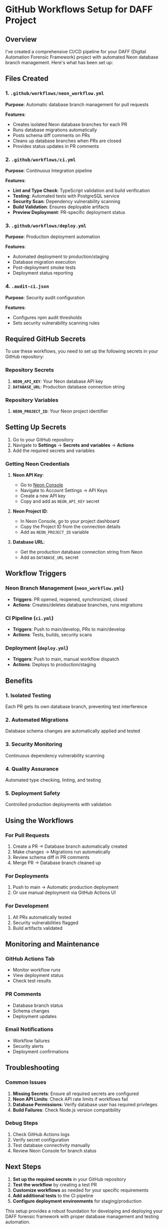 # GitHub Workflows Setup for DAFF Project

## Overview

I've created a comprehensive CI/CD pipeline for your DAFF (Digital Automation Forensic Framework) project with automated Neon database branch management. Here's what has been set up:

## Files Created

### 1. `.github/workflows/neon_workflow.yml`
**Purpose**: Automatic database branch management for pull requests

**Features**:
- Creates isolated Neon database branches for each PR
- Runs database migrations automatically
- Posts schema diff comments on PRs
- Cleans up database branches when PRs are closed
- Provides status updates in PR comments

### 2. `.github/workflows/ci.yml`
**Purpose**: Continuous Integration pipeline

**Features**:
- **Lint and Type Check**: TypeScript validation and build verification
- **Testing**: Automated tests with PostgreSQL service
- **Security Scan**: Dependency vulnerability scanning
- **Build Validation**: Ensures deployable artifacts
- **Preview Deployment**: PR-specific deployment status

### 3. `.github/workflows/deploy.yml`
**Purpose**: Production deployment automation

**Features**:
- Automated deployment to production/staging
- Database migration execution
- Post-deployment smoke tests
- Deployment status reporting

### 4. `.audit-ci.json`
**Purpose**: Security audit configuration

**Features**:
- Configures npm audit thresholds
- Sets security vulnerability scanning rules

## Required GitHub Secrets

To use these workflows, you need to set up the following secrets in your GitHub repository:

### Repository Secrets
1. **`NEON_API_KEY`**: Your Neon database API key
2. **`DATABASE_URL`**: Production database connection string

### Repository Variables
1. **`NEON_PROJECT_ID`**: Your Neon project identifier

## Setting Up Secrets

1. Go to your GitHub repository
2. Navigate to **Settings** → **Secrets and variables** → **Actions**
3. Add the required secrets and variables

### Getting Neon Credentials

1. **Neon API Key**:
   - Go to [Neon Console](https://console.neon.tech)
   - Navigate to Account Settings → API Keys
   - Create a new API key
   - Copy and add as `NEON_API_KEY` secret

2. **Neon Project ID**:
   - In Neon Console, go to your project dashboard
   - Copy the Project ID from the connection details
   - Add as `NEON_PROJECT_ID` variable

3. **Database URL**:
   - Get the production database connection string from Neon
   - Add as `DATABASE_URL` secret

## Workflow Triggers

### Neon Branch Management (`neon_workflow.yml`)
- **Triggers**: PR opened, reopened, synchronized, closed
- **Actions**: Creates/deletes database branches, runs migrations

### CI Pipeline (`ci.yml`)
- **Triggers**: Push to main/develop, PRs to main/develop
- **Actions**: Tests, builds, security scans

### Deployment (`deploy.yml`)
- **Triggers**: Push to main, manual workflow dispatch
- **Actions**: Deploys to production/staging

## Benefits

### 1. **Isolated Testing**
Each PR gets its own database branch, preventing test interference

### 2. **Automated Migrations**
Database schema changes are automatically applied and tested

### 3. **Security Monitoring**
Continuous dependency vulnerability scanning

### 4. **Quality Assurance**
Automated type checking, linting, and testing

### 5. **Deployment Safety**
Controlled production deployments with validation

## Using the Workflows

### For Pull Requests
1. Create a PR → Database branch automatically created
2. Make changes → Migrations run automatically
3. Review schema diff in PR comments
4. Merge PR → Database branch cleaned up

### For Deployments
1. Push to main → Automatic production deployment
2. Or use manual deployment via GitHub Actions UI

### For Development
1. All PRs automatically tested
2. Security vulnerabilities flagged
3. Build artifacts validated

## Monitoring and Maintenance

### GitHub Actions Tab
- Monitor workflow runs
- View deployment status
- Check test results

### PR Comments
- Database branch status
- Schema changes
- Deployment updates

### Email Notifications
- Workflow failures
- Security alerts
- Deployment confirmations

## Troubleshooting

### Common Issues

1. **Missing Secrets**: Ensure all required secrets are configured
2. **Neon API Limits**: Check API rate limits if workflows fail
3. **Database Permissions**: Verify database user has required privileges
4. **Build Failures**: Check Node.js version compatibility

### Debug Steps

1. Check GitHub Actions logs
2. Verify secret configuration
3. Test database connectivity manually
4. Review Neon Console for branch status

## Next Steps

1. **Set up the required secrets** in your GitHub repository
2. **Test the workflow** by creating a test PR
3. **Customize workflows** as needed for your specific requirements
4. **Add additional tests** to the CI pipeline
5. **Configure deployment environments** for staging/production

This setup provides a robust foundation for developing and deploying your DAFF forensic framework with proper database management and testing automation.